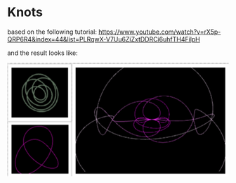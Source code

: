 # Knots

based on the following tutorial: https://www.youtube.com/watch?v=rX5p-QRP6R4&index=44&list=PLRqwX-V7Uu6ZiZxtDDRCi6uhfTH4FilpH

and the result looks like:

<img src="./result.png">